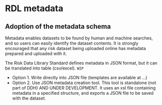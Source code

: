 # RDL metadata

## Adoption of the metadata schema
Metadata enables datasets to be found by human and machine searches, and so users can easily identify the dataset contents. It is strongly encouraged that any risk dataset being uploaded online has metadata prepared and uploaded with it.
 
The Risk Data Library Standard defines metadata in JSON format, but it can be translated into table (csv/excel). `WIP`

- Option 1. Write directly into JSON file (templates are available at ...)
- Option 2. Use JSON metadata creation tool. This tool is standalone (not part of DDH) AND UNDER DEVELOPMENT. It uses an xsl file containing metadata in a specified structure, and exports a JSON file to be saved with the dataset. 


